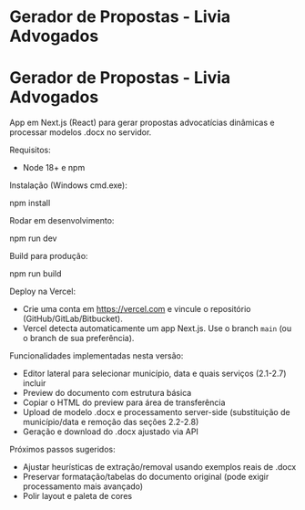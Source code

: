 # Gerador de Propostas - Livia Advogados

# Gerador de Propostas - Livia Advogados

App em Next.js (React) para gerar propostas advocatícias dinâmicas e processar modelos .docx no servidor.

Requisitos:

- Node 18+ e npm

Instalação (Windows cmd.exe):

npm install

Rodar em desenvolvimento:

npm run dev

Build para produção:

npm run build

Deploy na Vercel:

- Crie uma conta em https://vercel.com e vincule o repositório (GitHub/GitLab/Bitbucket).
- Vercel detecta automaticamente um app Next.js. Use o branch `main` (ou o branch de sua preferência).

Funcionalidades implementadas nesta versão:

- Editor lateral para selecionar município, data e quais serviços (2.1-2.7) incluir
- Preview do documento com estrutura básica
- Copiar o HTML do preview para área de transferência
- Upload de modelo .docx e processamento server-side (substituição de município/data e remoção das seções 2.2-2.8)
- Geração e download do .docx ajustado via API

Próximos passos sugeridos:

- Ajustar heurísticas de extração/removal usando exemplos reais de .docx
- Preservar formatação/tabelas do documento original (pode exigir processamento mais avançado)
- Polir layout e paleta de cores
